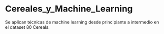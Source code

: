 # Cereales_y_Machine_Learning
Se aplican técnicas de machine learning desde principiante a intermedio en el dataset 80 Cereals.
